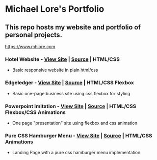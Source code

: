 # Michael Lore's Portfolio

## This repo hosts my website and portfolio of personal projects.

https://www.mhlore.com

### Hotel Website - [View Site](https://mhlore.com/projects/hotel/index.html) | [Source](https://github.com/michaellore/portfolio/tree/master/projects/hotel) | HTML/CSS
* Basic responsive website in plain html/css

### Edgeledger - [View Site](https://mhlore.com/projects/edgeledger/index.html) | [Source](https://github.com/michaellore/portfolio/tree/master/projects/edgeledger) | HTML/CSS Flexbox
* Basic one-page business site using css flexbox for styling

### Powerpoint Imitation - [View Site](https://mhlore.com/projects/presentation/index.html) | [Source](https://github.com/michaellore/portfolio/tree/master/projects/presentation) | HTML/CSS Flexbox/CSS Animations
* One page "presentation" site using flexbox and css animation

### Pure CSS Hamburger Menu - [View Site](https://mhlore.com/projects/css_menus/hamburger.html) | [Source](https://github.com/michaellore/portfolio/tree/master/projects/css_menus) | HTML/CSS Animations
* Landing Page with a pure css hamburger menu implementation
